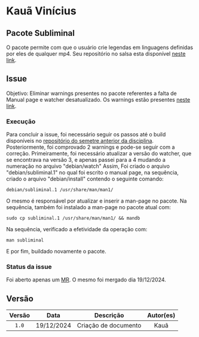 # Kauã Vinícius

## Pacote Subliminal

O pacote permite com que o usuário crie legendas em linguagens definidas por eles de qualquer mp4. Seu repositório no salsa esta disponível [neste link](https://salsa.debian.org/python-team/packages/subliminal). 

## Issue 

Objetivo: Eliminar warnings presentes no pacote referentes a falta de Manual page e watcher desatualizado. Os warnings estão presentes [neste link](https://tracker.debian.org/pkg/subliminal).

### Execução

Para concluir a issue, foi necessário seguir os passos até o build disponíveis no [repositório do semetre anterior da disciplina](https://mylena-angelica.github.io/Debian-GCES-24.1/tutoriais/atualizacao_upstream/).</br>
Posteriormente, foi comprovado 2 warnings e pode-se seguir com a correção. Primeiramente, foi necessário atualizar a versão do watcher, que se encontrava na versão 3, e apenas passei para a 4 mudando a numeração no arquivo "debian/watch"
Assim, Foi criado o arquivo "debian/subliminal.1" no qual foi escrito o manual page, na sequência, criado o arquivo "debian/install" contendo o seguinte comando:
```
debian/subliminal.1 /usr/share/man/man1/
```
O mesmo é responsável por atualizar e inserir a man-page no pacote. Na sequência, também foi instalado a man-page no pacote atual com:
```
sudo cp subliminal.1 /usr/share/man/man1/ && mandb
```
Na sequência, verificado a efetividade da operação com:
```
man subliminal
```
E por fim, buildado novamente o pacote.

### Status da issue
Foi aberto apenas um [MR](https://salsa.debian.org/python-team/packages/subliminal/-/merge_requests/3). O mesmo foi mergado dia 19/12/2024.

## Versão

| Versão |    Data    |         Descrição          |  Autor(es)  |
| :----: | :--------: | :------------------------: | :---------: |
| `1.0`  | 19/12/2024 | Criação de documento | Kauã |

